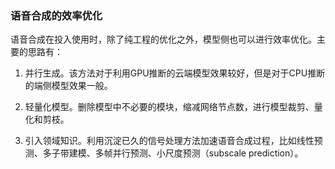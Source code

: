 ### 语音合成的效率优化

语音合成在投入使用时，除了纯工程的优化之外，模型侧也可以进行效率优化。主要的思路有：

1.  并行生成。该方法对于利用GPU推断的云端模型效果较好，但是对于CPU推断的端侧模型效果一般。

2.  轻量化模型。删除模型中不必要的模块，缩减网络节点数，进行模型裁剪、量化和剪枝。

3.  引入领域知识。利用沉淀已久的信号处理方法加速语音合成过程，比如线性预测、多子带建模、多帧并行预测、小尺度预测（subscale
    prediction）。